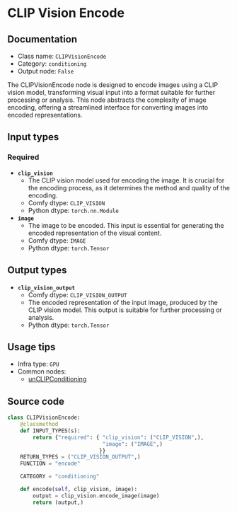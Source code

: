 # CLIP Vision Encode
## Documentation
- Class name: `CLIPVisionEncode`
- Category: `conditioning`
- Output node: `False`

The CLIPVisionEncode node is designed to encode images using a CLIP vision model, transforming visual input into a format suitable for further processing or analysis. This node abstracts the complexity of image encoding, offering a streamlined interface for converting images into encoded representations.
## Input types
### Required
- **`clip_vision`**
    - The CLIP vision model used for encoding the image. It is crucial for the encoding process, as it determines the method and quality of the encoding.
    - Comfy dtype: `CLIP_VISION`
    - Python dtype: `torch.nn.Module`
- **`image`**
    - The image to be encoded. This input is essential for generating the encoded representation of the visual content.
    - Comfy dtype: `IMAGE`
    - Python dtype: `torch.Tensor`
## Output types
- **`clip_vision_output`**
    - Comfy dtype: `CLIP_VISION_OUTPUT`
    - The encoded representation of the input image, produced by the CLIP vision model. This output is suitable for further processing or analysis.
    - Python dtype: `torch.Tensor`
## Usage tips
- Infra type: `GPU`
- Common nodes:
    - [unCLIPConditioning](../../Comfy/Nodes/unCLIPConditioning.md)



## Source code
```python
class CLIPVisionEncode:
    @classmethod
    def INPUT_TYPES(s):
        return {"required": { "clip_vision": ("CLIP_VISION",),
                              "image": ("IMAGE",)
                             }}
    RETURN_TYPES = ("CLIP_VISION_OUTPUT",)
    FUNCTION = "encode"

    CATEGORY = "conditioning"

    def encode(self, clip_vision, image):
        output = clip_vision.encode_image(image)
        return (output,)

```

